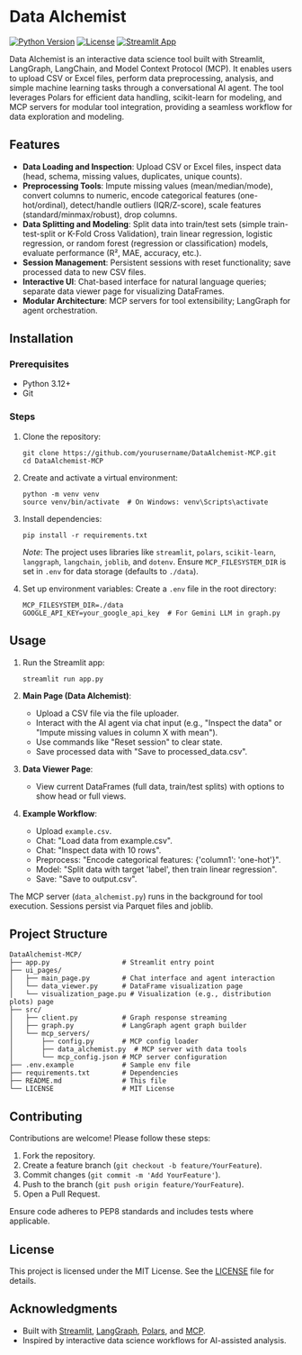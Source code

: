 # Data Alchemist

[![Python Version](https://img.shields.io/badge/python-3.12-blue.svg)](https://www.python.org/downloads/release/python-3120/)
[![License](https://img.shields.io/badge/license-MIT-green.svg)](LICENSE)
[![Streamlit App](https://img.shields.io/badge/Streamlit-App-red.svg)](https://streamlit.io/)

Data Alchemist is an interactive data science tool built with Streamlit, LangGraph, LangChain, and Model Context Protocol (MCP). It enables users to upload CSV or Excel files, perform data preprocessing, analysis, and simple machine learning tasks through a conversational AI agent. The tool leverages Polars for efficient data handling, scikit-learn for modeling, and MCP servers for modular tool integration, providing a seamless workflow for data exploration and modeling.

## Features

- **Data Loading and Inspection**: Upload CSV or Excel files, inspect data (head, schema, missing values, duplicates, unique counts).
- **Preprocessing Tools**: Impute missing values (mean/median/mode), convert columns to numeric, encode categorical features (one-hot/ordinal), detect/handle outliers (IQR/Z-score), scale features (standard/minmax/robust), drop columns.
- **Data Splitting and Modeling**: Split data into train/test sets (simple train-test-split or K-Fold Cross Validation), train linear regression, logistic regression, or random forest (regression or classification) models, evaluate performance (R², MAE, accuracy, etc.).
- **Session Management**: Persistent sessions with reset functionality; save processed data to new CSV files.
- **Interactive UI**: Chat-based interface for natural language queries; separate data viewer page for visualizing DataFrames.
- **Modular Architecture**: MCP servers for tool extensibility; LangGraph for agent orchestration.

## Installation

### Prerequisites
- Python 3.12+
- Git

### Steps
1. Clone the repository:
   ```
   git clone https://github.com/yourusername/DataAlchemist-MCP.git
   cd DataAlchemist-MCP
   ```

2. Create and activate a virtual environment:
   ```
   python -m venv venv
   source venv/bin/activate  # On Windows: venv\Scripts\activate
   ```

3. Install dependencies:
   ```
   pip install -r requirements.txt
   ```

   *Note*: The project uses libraries like `streamlit`, `polars`, `scikit-learn`, `langgraph`, `langchain`, `joblib`, and `dotenv`. Ensure `MCP_FILESYSTEM_DIR` is set in `.env` for data storage (defaults to `./data`).

4. Set up environment variables:
   Create a `.env` file in the root directory:
   ```
   MCP_FILESYSTEM_DIR=./data
   GOOGLE_API_KEY=your_google_api_key  # For Gemini LLM in graph.py
   ```

## Usage

1. Run the Streamlit app:
   ```
   streamlit run app.py
   ```

2. **Main Page (Data Alchemist)**:
   - Upload a CSV file via the file uploader.
   - Interact with the AI agent via chat input (e.g., "Inspect the data" or "Impute missing values in column X with mean").
   - Use commands like "Reset session" to clear state.
   - Save processed data with "Save to processed_data.csv".

3. **Data Viewer Page**:
   - View current DataFrames (full data, train/test splits) with options to show head or full views.

4. **Example Workflow**:
   - Upload `example.csv`.
   - Chat: "Load data from example.csv".
   - Chat: "Inspect data with 10 rows".
   - Preprocess: "Encode categorical features: {'column1': 'one-hot'}".
   - Model: "Split data with target 'label', then train linear regression".
   - Save: "Save to output.csv".

The MCP server (`data_alchemist.py`) runs in the background for tool execution. Sessions persist via Parquet files and joblib.

## Project Structure

```
DataAlchemist-MCP/
├── app.py                  # Streamlit entry point
├── ui_pages/
│   ├── main_page.py        # Chat interface and agent interaction
│   └── data_viewer.py      # DataFrame visualization page
│   └── visualization_page.pu # Visualization (e.g., distribution plots) page
├── src/
│   ├── client.py           # Graph response streaming
│   ├── graph.py            # LangGraph agent graph builder
│   └── mcp_servers/
│       ├── config.py       # MCP config loader
│       ├── data_alchemist.py  # MCP server with data tools
│       └── mcp_config.json # MCP server configuration
├── .env.example            # Sample env file
├── requirements.txt        # Dependencies
├── README.md               # This file
└── LICENSE                 # MIT License
```

## Contributing

Contributions are welcome! Please follow these steps:
1. Fork the repository.
2. Create a feature branch (`git checkout -b feature/YourFeature`).
3. Commit changes (`git commit -m 'Add YourFeature'`).
4. Push to the branch (`git push origin feature/YourFeature`).
5. Open a Pull Request.

Ensure code adheres to PEP8 standards and includes tests where applicable.

## License

This project is licensed under the MIT License. See the [LICENSE](LICENSE) file for details.

## Acknowledgments

- Built with [Streamlit](https://streamlit.io/), [LangGraph](https://langchain-ai.github.io/langgraph/), [Polars](https://pola.rs/), and [MCP](https://modelcontextprotocol.io/introduction).
- Inspired by interactive data science workflows for AI-assisted analysis.
